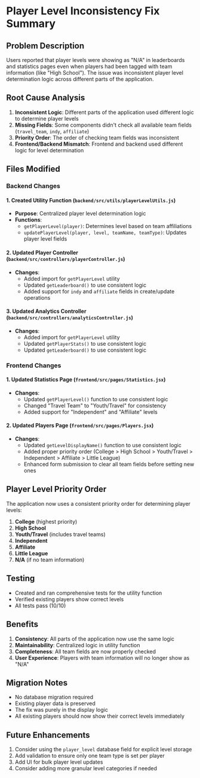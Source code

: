 # Player Level Inconsistency Fix Summary

## Problem Description
Users reported that player levels were showing as "N/A" in leaderboards and statistics pages even when players had been tagged with team information (like "High School"). The issue was inconsistent player level determination logic across different parts of the application.

## Root Cause Analysis
1. **Inconsistent Logic**: Different parts of the application used different logic to determine player levels
2. **Missing Fields**: Some components didn't check all available team fields (`travel_team`, `indy`, `affiliate`)
3. **Priority Order**: The order of checking team fields was inconsistent
4. **Frontend/Backend Mismatch**: Frontend and backend used different logic for level determination

## Files Modified

### Backend Changes

#### 1. Created Utility Function (`backend/src/utils/playerLevelUtils.js`)
- **Purpose**: Centralized player level determination logic
- **Functions**:
  - `getPlayerLevel(player)`: Determines level based on team affiliations
  - `updatePlayerLevel(player, level, teamName, teamType)`: Updates player level fields

#### 2. Updated Player Controller (`backend/src/controllers/playerController.js`)
- **Changes**:
  - Added import for `getPlayerLevel` utility
  - Updated `getLeaderboard()` to use consistent logic
  - Added support for `indy` and `affiliate` fields in create/update operations

#### 3. Updated Analytics Controller (`backend/src/controllers/analyticsController.js`)
- **Changes**:
  - Added import for `getPlayerLevel` utility
  - Updated `getPlayerStats()` to use consistent logic
  - Updated `getLeaderboard()` to use consistent logic

### Frontend Changes

#### 1. Updated Statistics Page (`frontend/src/pages/Statistics.jsx`)
- **Changes**:
  - Updated `getPlayerLevel()` function to use consistent logic
  - Changed "Travel Team" to "Youth/Travel" for consistency
  - Added support for "Independent" and "Affiliate" levels

#### 2. Updated Players Page (`frontend/src/pages/Players.jsx`)
- **Changes**:
  - Updated `getLevelDisplayName()` function to use consistent logic
  - Added proper priority order (College > High School > Youth/Travel > Independent > Affiliate > Little League)
  - Enhanced form submission to clear all team fields before setting new ones

## Player Level Priority Order
The application now uses a consistent priority order for determining player levels:

1. **College** (highest priority)
2. **High School**
3. **Youth/Travel** (includes travel teams)
4. **Independent**
5. **Affiliate**
6. **Little League**
7. **N/A** (if no team information)

## Testing
- Created and ran comprehensive tests for the utility function
- Verified existing players show correct levels
- All tests pass (10/10)

## Benefits
1. **Consistency**: All parts of the application now use the same logic
2. **Maintainability**: Centralized logic in utility function
3. **Completeness**: All team fields are now properly checked
4. **User Experience**: Players with team information will no longer show as "N/A"

## Migration Notes
- No database migration required
- Existing player data is preserved
- The fix was purely in the display logic
- All existing players should now show their correct levels immediately

## Future Enhancements
1. Consider using the `player_level` database field for explicit level storage
2. Add validation to ensure only one team type is set per player
3. Add UI for bulk player level updates
4. Consider adding more granular level categories if needed 